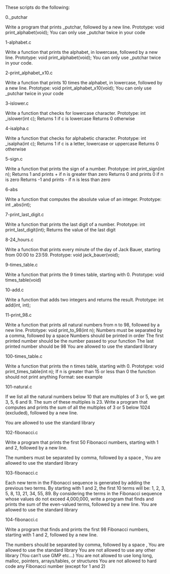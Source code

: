  These scripts do the following:
 
0._putchar

Write a program that prints _putchar, followed by a new line.
Prototype: void print_alphabet(void);
You can only use _putchar twice in your code

1-alphabet.c

Write a function that prints the alphabet, in lowercase, followed by a new line.
Prototype: void print_alphabet(void);
You can only use _putchar twice in your code.

2-print_alphabet_x10.c

Write a function that prints 10 times the alphabet, in lowercase,
followed by a new line.
Prototype: void print_alphabet_x10(void);
You can only use _putchar twice in your code

3-islower.c

Write a function that checks for lowercase character.
Prototype: int _islower(int c);
Returns 1 if c is lowercase
Returns 0 otherwise

4-isalpha.c

Write a function that checks for alphabetic character.
Prototype: int _isalpha(int c);
Returns 1 if c is a letter, lowercase or uppercase
Returns 0 otherwise

5-sign.c

Write a function that prints the sign of a number.
Prototype: int print_sign(int n);
Returns 1 and prints + if n is greater than zero
Returns 0 and prints 0 if n is zero
Returns -1 and prints - if n is less than zero

6-abs

Write a function that computes the absolute value of an integer.
Prototype: int _abs(int);

7-print_last_digit.c

Write a function that prints the last digit of a number.
Prototype: int print_last_digit(int);
Returns the value of the last digit

8-24_hours.c

Write a function that prints every minute of the day of Jack Bauer,
starting from 00:00 to 23:59.
Prototype: void jack_bauer(void);

9-times_table.c

Write a function that prints the 9 times table, starting with 0.
Prototype: void times_table(void)

10-add.c

Write a function that adds two integers and returns the result.
Prototype: int add(int, int);

11-print_98.c

Write a function that prints all natural numbers from n to 98, followed by a new line.
Prototype: void print_to_98(int n);
Numbers must be separated by a comma, followed by a space
Numbers should be printed in order
The first printed number should be the number passed to your function
The last printed number should be 98
You are allowed to use the standard library

100-times_table.c

Write a function that prints the n times table, starting with 0.
Prototype: void print_times_table(int n);
If n is greater than 15 or less than 0 the function should not print anything
Format: see example

101-natural.c

If we list all the natural numbers below 10 that are multiples of 3 or 5, we get 3, 5, 6 and 9. The sum of these multiples is 23. Write a program that computes and prints the sum of all the multiples of 3 or 5 below 1024 (excluded), followed by a new line.

You are allowed to use the standard library

102-fibonacci.c

Write a program that prints the first 50 Fibonacci numbers, starting with 1 and 2, followed by a new line.

The numbers must be separated by comma, followed by a space , 
You are allowed to use the standard library

103-fibonacci.c

Each new term in the Fibonacci sequence is generated by adding the previous two terms. By starting with 1 and 2, the first 10 terms will be: 1, 2, 3, 5, 8, 13, 21, 34, 55, 89. By considering the terms in the Fibonacci sequence whose values do not exceed 4,000,000, write a program that finds and prints the sum of the even-valued terms, followed by a new line.
You are allowed to use the standard library

104-fibonacci.c

Write a program that finds and prints the first 98 Fibonacci numbers, starting with 1 and 2, followed by a new line.

The numbers should be separated by comma, followed by a space ,
You are allowed to use the standard library
You are not allowed to use any other library (You can’t use GMP etc…)
You are not allowed to use long long, malloc, pointers, arrays/tables, or structures
You are not allowed to hard code any Fibonacci number (except for 1 and 2)
